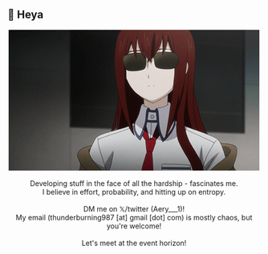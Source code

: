 ## 👋 Heya  

<p align="center"><img src="kurisu_glass.gif"/></p>

<p align="center">Developing stuff in the face of all the hardship - fascinates me.<br>
I believe in effort, probability, and hitting up on entropy.<br><br>
DM me on 𝕏/twitter (Aery___1)!<br>
My email (thunderburning987 [at] gmail [dot] com) is mostly chaos, but you're welcome!<br><br>
Let's meet at the event horizon!
</P>
